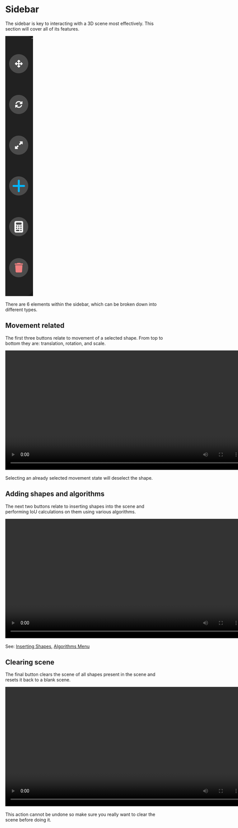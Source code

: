 # Sidebar
The sidebar is key to interacting with a 3D scene most effectively. This section will cover all of its features.

![Sidebar photo](./images/sidebar.png)

There are 6 elements within the sidebar, which can be broken down into different types.

## Movement related
The first three buttons relate to movement of a selected shape. From top to bottom they are: translation, rotation, and scale.

<video width="750" autoplay loop src="./videos/20241008-1240-19.8373001.mp4" title="Sidebar demonstration"></video>

Selecting an already selected movement state will deselect the shape.

## Adding shapes and algorithms
The next two buttons relate to inserting shapes into the scene and performing IoU calculations on them using various algorithms.

<video width="750" autoplay loop src="./videos/20241008-1247-37.7714647.mp4" title="Adding shapes and algorithms example"></video>

See: [Inserting Shapes](./insert_shape_menu.md), [Algorithms Menu](./algorithms_menu.md)

## Clearing scene
The final button clears the scene of all shapes present in the scene and resets it back to a blank scene.

<video width="750" autoplay loop src="./videos/20241008-1250-34.4977665.mp4" title="Clearing scene example"></video>

This action cannot be undone so make sure you really want to clear the scene before doing it.